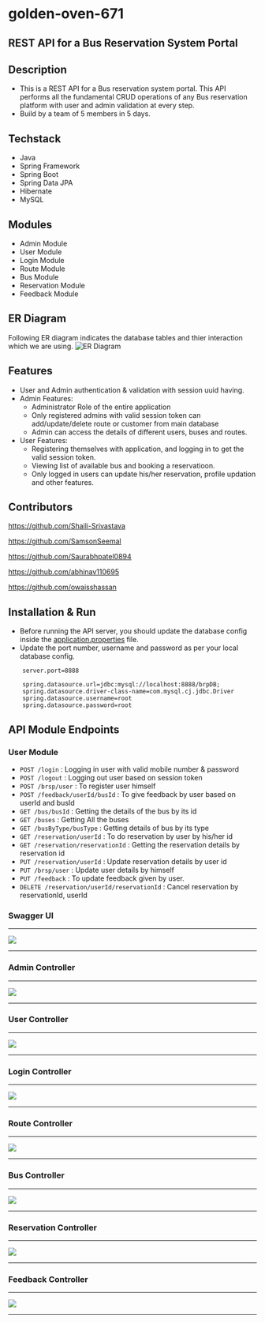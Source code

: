 # golden-oven-671



## REST API for a Bus Reservation System Portal

## Description


- This is a REST API for a Bus reservation system portal. This API performs all the fundamental CRUD operations of any Bus reservation platform with user and admin validation at every step.
- Build by a team of 5 members in 5 days.


 
## Techstack

- Java
- Spring Framework
- Spring Boot
- Spring Data JPA
- Hibernate
- MySQL



## Modules

- Admin Module
- User Module
- Login Module
- Route Module
- Bus Module
- Reservation Module
- Feedback Module

## ER Diagram
Following ER diagram indicates the database tables and thier interaction which we are using.
![ER Diagram](https://user-images.githubusercontent.com/101388764/201461961-ebc6fe01-78ad-4668-b14c-46ce2993f972.png)



## Features

* User and Admin authentication & validation with session uuid having.
* Admin Features:
    * Administrator Role of the entire application
    * Only registered admins with valid session token can add/update/delete route or customer from main database
    * Admin can access the details of different users, buses and routes.
* User Features:
    * Registering themselves with application, and logging in to get the valid session token.
    * Viewing list of available bus and booking a reservatioon.
    * Only logged in users can update his/her reservation, profile updation and other features.




## Contributors
https://github.com/Shaili-Srivastava

https://github.com/SamsonSeemal

https://github.com/Saurabhpatel0894

https://github.com/abhinav110695

https://github.com/owaisshassan

## Installation & Run

- Before running the API server, you should update the database config inside the [application.properties](https://github.com/owaisshassan/golden-oven-671/blob/main/src/main/resources/application.properties) file.
- Update the port number, username and password as per your local database config.

```
    server.port=8888

    spring.datasource.url=jdbc:mysql://localhost:8888/brpDB;
    spring.datasource.driver-class-name=com.mysql.cj.jdbc.Driver
    spring.datasource.username=root
    spring.datasource.password=root

```


## API Module Endpoints

### User Module



* `POST /login` : Logging in user with valid mobile number & password
* `POST /logout` : Logging out user based on session token
* `POST /brsp/user` : To register user himself
* `POST /feedback/userId/busId` : To give feedback by user based on userId and busId
* `GET /bus/busId` : Getting the details of the bus by its id
* `GET /buses` : Getting All the buses
* `GET /busByType/busType` : Getting details of bus by its type
* `GET /reservation/userId` :  To do reservation by user by his/her id
* `GET /reservation/reservationId` : Getting the reservation details by reservation id
* `PUT /reservation/userId` : Update reservation details by user id
* `PUT /brsp/user` : Update user details by himself
* `PUT /feedback` : To update feedback given by user.
* `DELETE /reservation/userId/reservationId` : Cancel reservation by reservationId, userId


### Swagger UI

---

<img src="https://github.com/owaisshassan/golden-oven-671/blob/main/Images/Swagger.jpeg" style="max-width: 100%; display: inline-block;" data-target="animated-image.originalImage">

---

### Admin Controller

---

<img src="https://github.com/owaisshassan/golden-oven-671/blob/main/Images/Admin_Controller.jpeg" style="max-width: 100%; display: inline-block;" data-target="animated-image.originalImage">

---


### User Controller

---

<img src="https://github.com/owaisshassan/golden-oven-671/blob/main/Images/User_Controller.jpeg" style="max-width: 100%; display: inline-block;" data-target="animated-image.originalImage">

---


### Login Controller

---

<img src="https://github.com/owaisshassan/golden-oven-671/blob/main/Images/Login_Controller.jpeg" style="max-width: 100%; display: inline-block;" data-target="animated-image.originalImage">

---

### Route Controller

---

<img src="https://github.com/owaisshassan/golden-oven-671/blob/main/Images/Route_Controller.jpeg" style="max-width: 100%; display: inline-block;" data-target="animated-image.originalImage">

---

### Bus Controller

---

<img src="https://github.com/owaisshassan/golden-oven-671/blob/main/Images/Bus_Controller.jpeg" style="max-width: 100%; display: inline-block;" data-target="animated-image.originalImage">

---

### Reservation Controller

---

<img src="https://github.com/owaisshassan/golden-oven-671/blob/main/Images/Reservation_Controller.jpeg" style="max-width: 100%; display: inline-block;" data-target="animated-image.originalImage">

---


### Feedback Controller

---

<img src="https://github.com/owaisshassan/golden-oven-671/blob/main/Images/Feedback_Controller.jpeg" style="max-width: 100%; display: inline-block;" data-target="animated-image.originalImage">

---  


